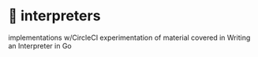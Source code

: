 # :monkey: interpreters
implementations w/CircleCI experimentation of material covered in Writing an Interpreter in Go 
